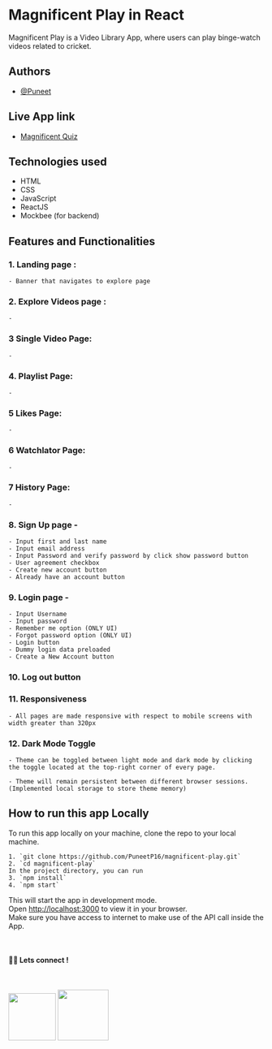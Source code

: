 # Magnificent Play in React

Magnificent Play is a Video Library App, where users can play binge-watch videos related to cricket.

## Authors

- [@Puneet](https://github.com/PuneetP16)

## Live App link

- [Magnificent Quiz](https://magnificent-quiz.netlify.app/)

## Technologies used

- HTML
- CSS
- JavaScript
- ReactJS
- Mockbee (for backend)
## Features and Functionalities

### 1. Landing page :
    - Banner that navigates to explore page

### 2. Explore Videos page :

    - 
### 3 Single Video Page:

   
    - 

### 4. Playlist Page:

    - 

### 5 Likes Page:
    - 
### 6 Watchlator Page:
    - 
### 7 History Page:
    - 
### 8. Sign Up page -

    - Input first and last name
    - Input email address
    - Input Password and verify password by click show password button
    - User agreement checkbox
    - Create new account button
    - Already have an account button

### 9. Login page -

    - Input Username
    - Input password
    - Remember me option (ONLY UI)
    - Forgot password option (ONLY UI)
    - Login button
    - Dummy login data preloaded
    - Create a New Account button

### 10. Log out button

### 11. Responsiveness

    - All pages are made responsive with respect to mobile screens with width greater than 320px

### 12. Dark Mode Toggle

    - Theme can be toggled between light mode and dark mode by clicking the toggle located at the top-right corner of every page.

    - Theme will remain persistent between different browser sessions. (Implemented local storage to store theme memory)

## **How to run this app Locally**

To run this app locally on your machine, clone the repo to your local machine.

    1. `git clone https://github.com/PuneetP16/magnificent-play.git`
    2. `cd magnificent-play`
    In the project directory, you can run
    3. `npm install`
    4. `npm start`

This will start the app in development mode.\
Open [http://localhost:3000](http://localhost:3000) to view it in your browser.\
Make sure you have access to internet to make use of the API call inside the App.

<br>

#### 👨‍💻 Lets connect !

<br>

<a href="https://twitter.com/Puneet16_/"><img src="https://img.shields.io/badge/Twitter-1DA1F2?style=for-the-badge&logo=twitter&logoColor=white" width="93px"/></a>
<a href="https://www.linkedin.com/in/Puneet16/"><img src="https://img.shields.io/badge/LinkedIn-0077B5?style=for-the-badge&logo=linkedin&logoColor=white" width="100px"/></a>
